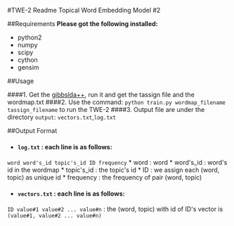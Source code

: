 #TWE-2 Readme
Topical Word Embedding Model #2

##Requirements
**Please got the following installed:**

* python2
* numpy
* scipy
* cython
* gensim
 

##Usage

####1. Get the [gibbslda++](http://gibbslda.sourceforge.net), run it and get the tassign file and the wordmap.txt
####2. Use the command: `python train.py wordmap_filename tassign_filename` to run the TWE-2
####3. Output file are under the directory `output`: `vectors.txt`,`log.txt`


##Output Format

* #### `log.txt` : each line is as follows:
`word word's_id topic's_id ID frequency`
	* word : word
	* word's_id : word's id in the wordmap
	* topic's_id : the topic's id
	* ID : we assign each (word, topic) as unique id
	* frequency : the frequency of pair (word, topic)

* #### `vectors.txt` : each line is as follows: 
`ID value#1 value#2 ... value#n` : the (word, topic) with id of ID's vector is `(value#1, value#2 ... value#n)`